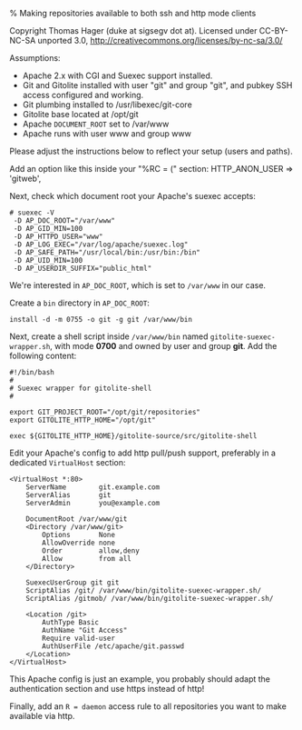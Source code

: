 % Making repositories available to both ssh and http mode clients

Copyright Thomas Hager (duke at sigsegv dot at).  Licensed under CC-BY-NC-SA
unported 3.0, http://creativecommons.org/licenses/by-nc-sa/3.0/

Assumptions:

  * Apache 2.x with CGI and Suexec support installed.
  * Git and Gitolite installed with user "git" and group "git", and pubkey SSH
    access configured and working.
  * Git plumbing installed to /usr/libexec/git-core
  * Gitolite base located at /opt/git
  * Apache `DOCUMENT_ROOT` set to /var/www
  * Apache runs with user www and group www

Please adjust the instructions below to reflect your setup (users and paths).

Add an option like this inside your "%RC = (" section:
    HTTP_ANON_USER  => 'gitweb',

Next, check which document root your Apache's suexec accepts:

    # suexec -V
     -D AP_DOC_ROOT="/var/www"
     -D AP_GID_MIN=100
     -D AP_HTTPD_USER="www"
     -D AP_LOG_EXEC="/var/log/apache/suexec.log"
     -D AP_SAFE_PATH="/usr/local/bin:/usr/bin:/bin"
     -D AP_UID_MIN=100
     -D AP_USERDIR_SUFFIX="public_html"

We're interested in `AP_DOC_ROOT`, which is set to `/var/www` in our case.

Create a `bin` directory in `AP_DOC_ROOT`:

    install -d -m 0755 -o git -g git /var/www/bin

Next, create a shell script inside `/var/www/bin` named `gitolite-suexec-wrapper.sh`,
with mode **0700** and owned by user and group **git**. Add the following content:

    #!/bin/bash
    #
    # Suexec wrapper for gitolite-shell
    #

    export GIT_PROJECT_ROOT="/opt/git/repositories"
    export GITOLITE_HTTP_HOME="/opt/git"

    exec ${GITOLITE_HTTP_HOME}/gitolite-source/src/gitolite-shell

Edit your Apache's config to add http pull/push support, preferably in
a dedicated `VirtualHost` section:

    <VirtualHost *:80>
        ServerName        git.example.com
        ServerAlias       git
        ServerAdmin       you@example.com

        DocumentRoot /var/www/git
        <Directory /var/www/git>
            Options       None
            AllowOverride none
            Order         allow,deny
            Allow         from all
        </Directory>

        SuexecUserGroup git git
        ScriptAlias /git/ /var/www/bin/gitolite-suexec-wrapper.sh/
        ScriptAlias /gitmob/ /var/www/bin/gitolite-suexec-wrapper.sh/

        <Location /git>
            AuthType Basic
            AuthName "Git Access"
            Require valid-user
            AuthUserFile /etc/apache/git.passwd
        </Location>
    </VirtualHost>

This Apache config is just an example, you probably should adapt the authentication
section and use https instead of http!

Finally, add an `R = daemon` access rule to all repositories you want to
make available via http.

